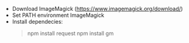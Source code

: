 - Download ImageMagick (https://www.imagemagick.org/download/)
- Set PATH environment ImageMagick
- Install dependecies:
	> npm install request
	> npm install gm